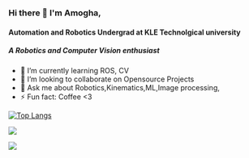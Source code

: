 ### Hi there 👋 I'm Amogha,

#### Automation and Robotics Undergrad at KLE Technolgical university
##### A Robotics and Computer Vision enthusiast

- 🌱 I’m currently learning ROS, CV
- 👯 I’m looking to collaborate on Opensource Projects
- 💬 Ask me about Robotics,Kinematics,ML,Image processing,
- ⚡ Fun fact: Coffee <3



[![Top Langs](https://github-readme-stats.vercel.app/api/top-langs/?username=anuraghazra&langs_count=8&&show_icons=true&title_color=ffffff&icon_color=bb2acf&text_color=daf7dc&bg_color=151515)](https://github.com/anuraghazra/github-readme-stats)

<img src="https://github-readme-stats.vercel.app/api?username=amoghatsunil&&show_icons=true&title_color=ffffff&icon_color=bb2acf&text_color=daf7dc&bg_color=151515">

![](https://komarev.com/ghpvc/?username=amoghatsunil)
